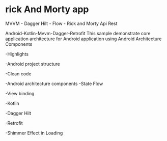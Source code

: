 # rick And Morty app
MVVM - Dagger Hilt - Flow - Rick and Morty Api Rest

Android-Kotlin-Mvvm-Dagger-Retrofit
This sample demonstrate core application architecture for Android application using Android Architecture Components

-Highlights

-Android project structure

-Clean code

-Android architecture components -State Flow

-View binding

-Kotlin

-Dagger Hilt

-Retrofit

-Shimmer Effect in Loading

